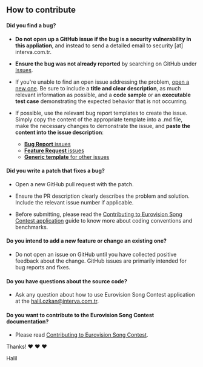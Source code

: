 ## How to contribute

#### **Did you find a bug?**

* **Do not open up a GitHub issue if the bug is a security vulnerability
  in this appliation**, and instead to send a detailed email to security [at] interva.com.tr.

* **Ensure the bug was not already reported** by searching on GitHub under [Issues](https://github.com/HalilOzkan/eurovision-song-contest/issues).

* If you're unable to find an open issue addressing the problem, [open a new one](https://github.com/HalilOzkan/eurovision-song-contest/issues/new). Be sure to include a **title and clear description**, as much relevant information as possible, and a **code sample** or an **executable test case** demonstrating the expected behavior that is not occurring.

* If possible, use the relevant bug report templates to create the issue. Simply copy the content of the appropriate template into a .md file, make the necessary changes to demonstrate the issue, and **paste the content into the issue description**:
  * [**Bug Report** issues](https://github.com/HalilOzkan/eurovision-song-contest/blob/master/.github/ISSUE_TEMPLATE/bug_report.md)
  * [**Feature Request** issues](https://github.com/HalilOzkan/eurovision-song-contest/blob/master/.github/ISSUE_TEMPLATE/feature_request.md)
  * [**Generic template** for other issues](https://github.com/HalilOzkan/eurovision-song-contest/blob/master/.github/ISSUE_TEMPLATE/custom.md)

#### **Did you write a patch that fixes a bug?**

* Open a new GitHub pull request with the patch.

* Ensure the PR description clearly describes the problem and solution. Include the relevant issue number if applicable.

* Before submitting, please read the [Contributing to Eurovision Song Contest application](https://github.com/HalilOzkan/eurovision-song-contest/blob/master/contributing.md) guide to know more about coding conventions and benchmarks.

#### **Do you intend to add a new feature or change an existing one?**

* Do not open an issue on GitHub until you have collected positive feedback about the change. GitHub issues are primarily intended for bug reports and fixes.

#### **Do you have questions about the source code?**

* Ask any question about how to use Eurovision Song Contest application at the halil.ozkan@interva.com.tr.

#### **Do you want to contribute to the Eurovision Song Contest documentation?**

* Please read [Contributing to Eurovision Song Contest](https://github.com/HalilOzkan/eurovision-song-contest/blob/master/CONTRIBUTING.md).


Thanks! :heart: :heart: :heart:

Halil

